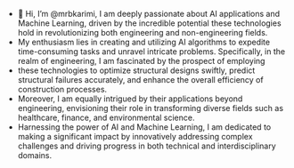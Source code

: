 - 👋 Hi, I’m @mrbkarimi, I am deeply passionate about AI applications and Machine Learning, driven by the incredible potential these technologies hold in revolutionizing both engineering and non-engineering fields.
- My enthusiasm lies in creating and utilizing AI algorithms to expedite time-consuming tasks and unravel intricate problems. Specifically, in the realm of engineering, I am fascinated by the prospect of employing
- these technologies to optimize structural designs swiftly, predict structural failures accurately, and enhance the overall efficiency of construction processes.
- Moreover, I am equally intrigued by their applications beyond engineering, envisioning their role in transforming diverse fields such as healthcare, finance, and environmental science.
- Harnessing the power of AI and Machine Learning, I am dedicated to making a significant impact by innovatively addressing complex challenges and driving progress in both technical and interdisciplinary domains.
  
